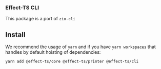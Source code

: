 ### Effect-TS CLI

This package is a port of `zio-cli`

## Install

We recommend the usage of `yarn` and if you have `yarn workspaces` that handles by default hoisting of dependencies:

```sh
yarn add @effect-ts/core @effect-ts/printer @effect-ts/cli
```
